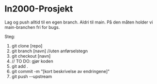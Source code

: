 # In2000-Prosjekt
Lag og push alltid til en egen branch. Aldri til main. På den måten holder vi main-branchen fri for bugs.


Steg:
1. git clone [repo]
2. git branch [navn] //uten anførselstegn
3. git checkout [navn]
4. // TO DO: gjør koden
5. git add .
6. git commit -m "[kort beskrivelse av endringene]"
7. git push --upstream
